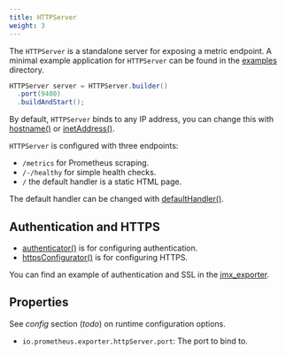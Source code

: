```yaml
---
title: HTTPServer
weight: 3
---
```


The `HTTPServer` is a standalone server for exposing a metric endpoint. A minimal example
application for `HTTPServer` can be found in
the [examples](https://github.com/prometheus/client_java/tree/1.0.x/examples) directory.

```java
HTTPServer server = HTTPServer.builder()
  .port(9400)
  .buildAndStart();
```

By default, `HTTPServer` binds to any IP address, you can change this with
[hostname()](</client_java/api/io/prometheus/metrics/exporter/httpserver/HTTPServer.Builder.html#hostname(java.lang.String)>) <!-- editorconfig-checker-disable-line -->
or [inetAddress()](</client_java/api/io/prometheus/metrics/exporter/httpserver/HTTPServer.Builder.html#inetAddress(java.net.InetAddress)>). <!-- editorconfig-checker-disable-line -->

`HTTPServer` is configured with three endpoints:

- `/metrics` for Prometheus scraping.
- `/-/healthy` for simple health checks.
- `/` the default handler is a static HTML page.

The default handler can be changed
with [defaultHandler()](</client_java/api/io/prometheus/metrics/exporter/httpserver/HTTPServer.Builder.html#defaultHandler(com.sun.net.httpserver.HttpHandler)>). <!-- editorconfig-checker-disable-line -->

## Authentication and HTTPS

- [authenticator()](</client_java/api/io/prometheus/metrics/exporter/httpserver/HTTPServer.Builder.html#authenticator(com.sun.net.httpserver.Authenticator)>)
  is for configuring authentication.
- [httpsConfigurator()](</client_java/api/io/prometheus/metrics/exporter/httpserver/HTTPServer.Builder.html#httpsConfigurator(com.sun.net.httpserver.HttpsConfigurator)>)
  is for configuring HTTPS.

You can find an example of authentication and SSL in the [jmx_exporter](https://github.com/prometheus/jmx_exporter). <!-- editorconfig-checker-disable-line -->

## Properties

See _config_ section (_todo_) on runtime configuration options.

- `io.prometheus.exporter.httpServer.port`: The port to bind to.
